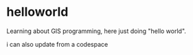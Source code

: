 # helloworld

Learning about GIS programming, here just doing "hello world".

i can also update from a codespace